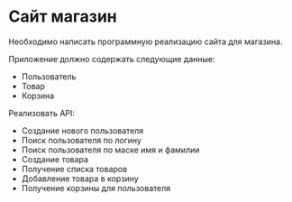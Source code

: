 # Сайт магазин
Необходимо написать программную реализацию сайта для магазина. 

Приложение должно содержать следующие данные:

* Пользователь
* Товар
* Корзина

Реализовать API:

* Создание нового пользователя
* Поиск пользователя по логину
* Поиск пользователя по маске имя и фамилии
* Создание товара
* Получение списка товаров
* Добавление товара в корзину
* Получение корзины для пользователя